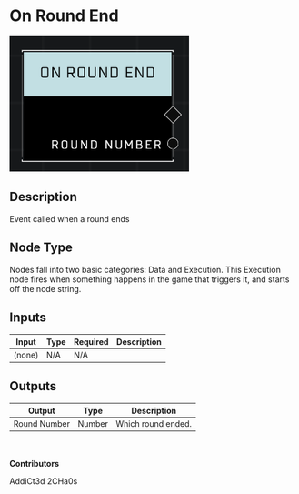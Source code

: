 # On Round End
![](../../../.gitbook/assets/on-round-end.png)
## Description
Event called when a round ends

## Node Type
Nodes fall into two basic categories: Data and Execution. This Execution node fires when something happens in the game that triggers it, and starts off the node string.

## Inputs
| Input            | Type             | Required | Description												    |
|------------------|------------------|----------|--------------------------------------------------------------|
| (none) | N/A  | N/A  | |

## Outputs
| Output           | Type             | Description												     |
|------------------|------------------|--------------------------------------------------------------|
| Round Number | Number  | Which round ended.  |

\
\
**Contributors**

AddiCt3d 2CHa0s